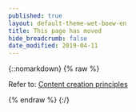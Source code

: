 ```yaml
---
published: true
layout: default-theme-wet-boew-en
title: This page has moved
hide_breadcrumb: false
date_modified: 2019-04-11
---
```

{::nomarkdown}
{% raw %}
<p>Refer to: <a href="prncpls-en.html">Content creation principles</a></p>
{% endraw %}
{:/}
